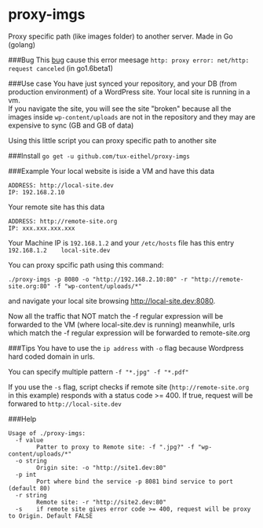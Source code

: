 # proxy-imgs
Proxy specific path (like images folder) to another server. Made in Go (golang)


###Bug
This [bug](https://github.com/golang/go/issues/13666) cause this error meesage `http: proxy error: net/http: request canceled` (in go1.6beta1)

###Use case
You have just synced your repository, and your DB (from production environment) of a WordPress site. Your local site is running in a vm.  
If you navigate the site, you will see the site "broken" because all the images inside `wp-content/uploads` are not in the repository and they may are expensive to sync (GB and GB of data)

Using this little script you can proxy specific path to another site

###Install
`go get -u github.com/tux-eithel/proxy-imgs`

###Example
Your local website is iside a VM and have this data

```
ADDRESS: http://local-site.dev
IP: 192.168.2.10

```
Your remote site has this data
```
ADDRESS: http://remote-site.org
IP: xxx.xxx.xxx.xxx
```
Your Machine IP is `192.168.1.2` and your `/etc/hosts` file has this entry `192.168.1.2    local-site.dev`

You can proxy spcific path using this command:
```
./proxy-imgs -p 8080 -o "http://192.168.2.10:80" -r "http://remote-site.org:80" -f "wp-content/uploads/*"
```
and navigate your local site browsing http://local-site.dev:8080.


Now all the traffic that NOT match the -f regular expression will be forwarded to the VM (where local-site.dev is running) meanwhile, urls which match the -f regular expression will be forwarded to remote-site.org

###Tips
You have to use the `ip address` with `-o` flag because Wordpress hard coded domain in urls.

You can specify multiple pattern `-f "*.jpg" -f "*.pdf"`

If you use the `-s` flag, script checks if remote site (`http://remote-site.org` in this example) responds with a status code >= 400. If true, request will be forwared to `http://local-site.dev`

###Help
```
Usage of ./proxy-imgs:
  -f value
    	Patter to proxy to Remote site: -f ".jpg?" -f "wp-content/uploads/*"
  -o string
    	Origin site: -o "http://site1.dev:80"
  -p int
    	Port where bind the service -p 8081 bind service to port (default 80)
  -r string
    	Remote site: -r "http://site2.dev:80"
  -s	if remote site gives error code >= 400, request will be proxy to Origin. Default FALSE

```